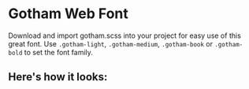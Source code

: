 # Gotham Web Font

Download and import gotham.scss into your project for easy use of this great font.
Use `.gotham-light`, `.gotham-medium`, `.gotham-book` or `.gotham-bold` to set the font family.

## Here's how it looks:

[logo]: https://raw.githubusercontent.com/cristacheda/gotham-font/master/demo.png "Demo"
